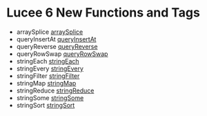 # Lucee 6 New Functions and Tags

- arraySplice [arraySplice](../functions/arraySplice.md)
- queryInsertAt [queryInsertAt](../functions/queryInsertAt.md)
- queryReverse [queryReverse](../functions/queryReverse.md)
- queryRowSwap [queryRowSwap](../functions/queryRowSwap.md)
- stringEach [stringEach](../functions/stringEach.md)
- stringEvery [stringEvery](../functions/stringEvery.md)
- stringFilter [stringFilter](../functions/stringFilter.md)
- stringMap [stringMap](../functions/stringMap.md)
- stringReduce [stringReduce](../functions/stringReduce.md)
- stringSome [stringSome](../functions/stringSome.md)
- stringSort [stringSort](../functions/stringSort.md)
